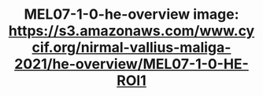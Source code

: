 ---
title: "MEL07-1-0-he-overview
image: https://s3.amazonaws.com/www.cycif.org/nirmal-vallius-maliga-2021/he-overview/MEL07-1-0-HE-ROI1"
layout: osd-exhibit
paper: config-HTA-MELATLAS-1
figure: MEL07-1-0-he-overview
---